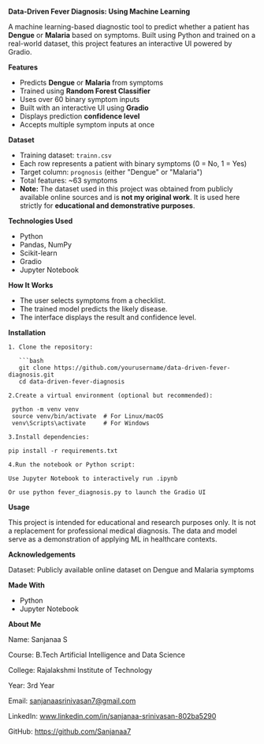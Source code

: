 __Data-Driven Fever Diagnosis: Using Machine Learning__

A machine learning-based diagnostic tool to predict whether a patient has **Dengue** or **Malaria** based on symptoms. Built using Python and trained on a real-world dataset, this project features an interactive UI powered by Gradio.

__Features__

- Predicts **Dengue** or **Malaria** from symptoms
- Trained using **Random Forest Classifier**
- Uses over 60 binary symptom inputs
- Built with an interactive UI using **Gradio**
- Displays prediction **confidence level**
- Accepts multiple symptom inputs at once

__Dataset__
  
- Training dataset: `trainn.csv`
- Each row represents a patient with binary symptoms (0 = No, 1 = Yes)
- Target column: `prognosis` (either "Dengue" or "Malaria")
- Total features: ~63 symptoms
- **Note:** The dataset used in this project was obtained from publicly available online sources and is **not my original work**. It is used here strictly for **educational and demonstrative purposes**.

 __Technologies Used__
  
- Python
 - Pandas, NumPy
- Scikit-learn
 - Gradio
- Jupyter Notebook

__How It Works__

- The user selects symptoms from a checklist.
- The trained model predicts the likely disease.
- The interface displays the result and confidence level.

__Installation__

```
1. Clone the repository:

   ```bash
   git clone https://github.com/yourusername/data-driven-fever-diagnosis.git
   cd data-driven-fever-diagnosis

2.Create a virtual environment (optional but recommended):

 python -m venv venv
 source venv/bin/activate  # For Linux/macOS
 venv\Scripts\activate     # For Windows

3.Install dependencies:

pip install -r requirements.txt

4.Run the notebook or Python script:

Use Jupyter Notebook to interactively run .ipynb

Or use python fever_diagnosis.py to launch the Gradio UI

```
__Usage__

This project is intended for educational and research purposes only. It is not a replacement for professional medical diagnosis. The data and model serve as a demonstration of applying ML in healthcare contexts.

__Acknowledgements__

Dataset: Publicly available online dataset on Dengue and Malaria symptoms

__Made With__

- Python
- Jupyter Notebook

__About Me__

Name: Sanjanaa S

Course: B.Tech Artificial Intelligence and Data Science

College: Rajalakshmi Institute of Technology

Year: 3rd Year

Email: sanjanaasrinivasan7@gmail.com

LinkedIn: www.linkedin.com/in/sanjanaa-srinivasan-802ba5290

GitHub: https://github.com/Sanjanaa7
```
